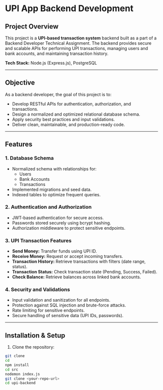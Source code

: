 # UPI App Backend Development

## Project Overview
This project is a **UPI-based transaction system** backend built as a part of a Backend Developer Technical Assignment. The backend provides secure and scalable APIs for performing UPI transactions, managing users and bank accounts, and maintaining transaction history.

**Tech Stack:** Node.js (Express.js), PostgreSQL

---

## Objective
As a backend developer, the goal of this project is to:

- Develop RESTful APIs for authentication, authorization, and transactions.
- Design a normalized and optimized relational database schema.
- Apply security best practices and input validations.
- Deliver clean, maintainable, and production-ready code.

---

## Features

### 1. Database Schema
- Normalized schema with relationships for:
  - Users
  - Bank Accounts
  - Transactions
- Implemented migrations and seed data.
- Indexed tables to optimize frequent queries.

### 2. Authentication and Authorization
- JWT-based authentication for secure access.
- Passwords stored securely using bcrypt hashing.
- Authorization middleware to protect sensitive endpoints.

### 3. UPI Transaction Features
- **Send Money:** Transfer funds using UPI ID.
- **Receive Money:** Request or accept incoming transfers.
- **Transaction History:** Retrieve transactions with filters (date range, status).
- **Transaction Status:** Check transaction state (Pending, Success, Failed).
- **Check Balance:** Retrieve balances across linked bank accounts.

### 4. Security and Validations
- Input validation and sanitization for all endpoints.
- Protection against SQL injection and brute-force attacks.
- Rate limiting for sensitive endpoints.
- Secure handling of sensitive data (UPI IDs, passwords).

---

## Installation & Setup

1. Clone the repository:

```bash
git clone
cd
npm install
cd src
nodemon index.js
git clone <your-repo-url>
cd upi-backend
